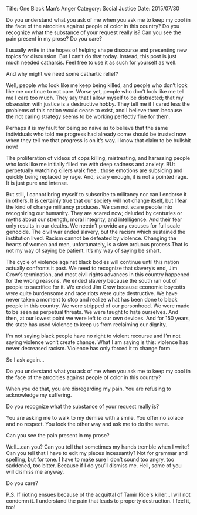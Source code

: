 Title: One Black Man’s Anger
Category: Social Justice
Date: 2015/07/30

Do you understand what you ask of me when you ask me to keep my cool in the face of the atrocities against people of color in this country? Do you recognize what the substance of your request really is? Can you see the pain present in my prose? Do you care?

I usually write in the hopes of helping shape discourse and presenting new topics for discussion. But I can’t do that today. Instead, this post is just much needed catharsis. Feel free to use it as such for yourself as well.

And why might we need some cathartic relief?

Well, people who look like me keep being killed, and people who don’t look like me continue to not care. Worse yet, people who don’t look like me tell me I care too much. They say that I allow myself to be distracted; that my obsession with justice is a destructive hobby. They tell me if I cared less the problems of this nation would cease to exist, and I believe them because the not caring strategy seems to be working perfectly fine for them.

Perhaps it is my fault for being so naive as to believe that the same individuals who told me progress had already come should be trusted now when they tell me that progress is on it’s way. I know that claim to be bullshit now! 

The proliferation of videos of cops killing, mistreating, and harassing people who look like me initially filled me with deep sadness and anxiety. BUt perpetually watching killers walk free...those emotions are subsiding and quickly being replaced by rage. And, scary enough, it is not a pointed rage. It is just pure and intense.

But still, I cannot bring myself to subscribe to militancy nor can I endorse it in others. It is certainly true that our society will not change itself, but I fear the kind of change militancy produces. We can not scare people into recognizing our humanity. They are scared now; deluded by centuries or myths about our strength, moral integrity, and intelligence. And their fear only results in our deaths. We needn’t provide any excuses for full scale genocide. The civil war ended slavery, but the racism which sustained the institution lived. Racism cannot be defeated by violence. Changing the hearts of women and men, unfortunately, is a slow arduous process.That is not my way of saying be patient. It’s my way of saying be smart.

The cycle of violence against black bodies will continue until this nation actually confronts it past. We need to recognize that slavery’s end, Jim Crow’s termination, and most civil rights advances in this country happened for the wrong reasons. We ended slavery because the south ran out of people to sacrifice for it. We ended Jim Crow because economic boycotts were quite burdensome and race riots were quite destructive. We have never taken a moment to stop and realize what has been done to black people in this country. We were stripped of our personhood. We were made to be seen as perpetual threats. We were taught to hate ourselves. And then, at our lowest point we were left to our own devices. And for 150 years, the state has used violence to keep us from reclaiming our dignity. 

I’m not saying black people have no right to violent recourse and I’m not saying violence won’t create change. What I am saying is this: violence has never decreased racism. Violence has only forced it to change form.

So I ask again…

Do you understand what you ask of me when you ask me to keep my cool in the face of the atrocities against people of color in this country?

When you do that, you are disregarding my pain. You are refusing to acknowledge my suffering.

Do you recognize what the substance of your request really is?

You are asking me to walk to my demise with a smile. You offer no solace and no respect. You look the other way and ask me to do the same.

Can you see the pain present in my prose? 

Well...can you? Can you tell that sometimes my hands tremble when I write? Can you tell that I have to edit my pieces incessantly? Not for grammar and spelling, but for tone. I have to make sure I don’t sound too angry, too saddened, too bitter. Because if I do you’ll dismiss me. Hell, some of you will dismiss me anyway.

Do you care?

P.S. If rioting ensues because of the acquittal of Tamir Rice's killer...I will not condemn it. I understand the pain that leads to property destruction. I feel it, too!
